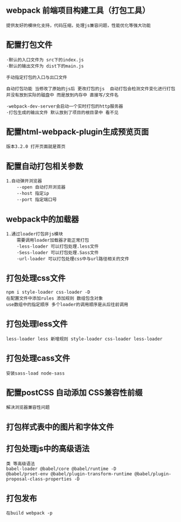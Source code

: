 ## webpack 前端项目构建工具（打包工具）
    提供友好的模块化支持，代码压缩，处理js兼容问题，性能优化等强大功能

## 配置打包文件
    ·默认的入口文件为 src下的index.js
    ·默认的输出文件为 dist下的main.js

    手动指定打包的入口与出口文件

    自动打包功能 当修改了原始的js后 更改打包的js  自动打包会检测文件变化进行打包
    并没有放到实际的磁盘中 而是放到内存中 直接写/文件名

    ·webpack-dev-server会启动一个实时打包的http服务器
    ·打包生成的输出文件 默认放到了项目的根目录中 看不见

## 配置html-webpack-plugin生成预览页面
    版本3.2.0 打开页面就是首页

## 配置自动打包相关参数
    1.自动弹开浏览器 
        --open 自动打开浏览器
        --host 指定ip
        --port 指定端口号

## webpack中的加载器
    1.通过loader打包非js模块
        需要调用loader加载器才能正常打包
        ·less-loader 可以打包处理.less文件
        ·Sess-loader 可以打包处理.Sass文件
        ·url-loader 可以打包处理css中与url路径相关的文件

## 打包处理css文件
    npm i style-loader css-loader -D
    在配置文件中添加rules 添加规则 数组包含对象
    use数组中的指定顺序 多个loader的调用顺序是从后往前调用

## 打包处理less文件
    less-loader less 新增规则 style-loader css-loader less-loader

## 打包处理cass文件 
    安装sass-load node-sass

## 配置postCSS 自动添加 CSS兼容性前缀
    解决浏览器兼容性问题

## 打包样式表中的图片和字体文件

## 打包处理js中的高级语法
    类 等高级语法
    babel-loader @babel/core @babel/runtime -D
    @babel/prset-env @babel/plugin-transform-runtime @babel/plugin-proposal-class-properties -D


## 打包发布
    在build webpack -p
